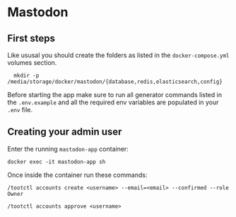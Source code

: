 # Mastodon

## First steps
Like ususal you should create the folders as listed in the `docker-compose.yml` volumes section.

```
  mkdir -p /media/storage/docker/mastodon/{database,redis,elasticsearch,config}
```

Before starting the app make sure to run all generator commands listed in the `.env.example` and all the required env variables are populated in your `.env` file.

## Creating your admin user
Enter the running `mastodon-app` container:
```
docker exec -it mastodon-app sh
```

Once inside the container run these commands:
```
/tootctl accounts create <username> --email=<email> --confirmed --role Owner
```

```
/tootctl accounts approve <username>
```